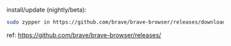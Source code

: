 install/update (nightly/beta):

~~~ sh
sudo zypper in https://github.com/brave/brave-browser/releases/download/v1.39.81/brave-browser-beta-1.39.81-1.x86_64.rpm
~~~

ref: https://github.com/brave/brave-browser/releases/

